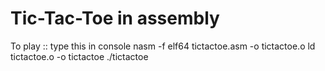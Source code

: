# Tic-Tac-Toe in assembly 
To play :: type this in console
nasm -f elf64 tictactoe.asm -o tictactoe.o
ld tictactoe.o -o tictactoe
./tictactoe
